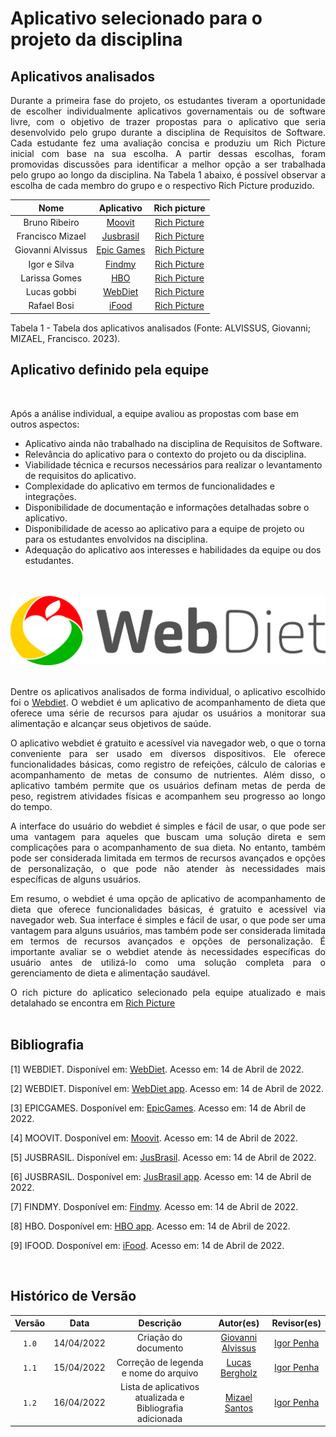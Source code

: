 # Aplicativo selecionado para o projeto da disciplina

## Aplicativos analisados

<div style="text-align: justify;"> <p> Durante a primeira fase do projeto, os estudantes tiveram a oportunidade de escolher individualmente aplicativos governamentais ou de software livre, com o objetivo de trazer propostas para o aplicativo que seria desenvolvido pelo grupo durante a disciplina de Requisitos de Software. Cada estudante fez uma avaliação concisa e produziu um Rich Picture inicial com base na sua escolha. A partir dessas escolhas, foram promovidas discussões para identificar a melhor opção a ser trabalhada pelo grupo ao longo da disciplina. Na Tabela 1 abaixo, é possível observar a escolha de cada membro do grupo e o respectivo Rich Picture produzido. </p> </div>

| Nome              | Aplicativo                                         | Rich picture     |
| :-------------:   | :------------------------------------------------: | :--------------: |
| Bruno Ribeiro     | [Moovit](https://play.google.com/store/apps/details?id=com.tranzmate) | [Rich Picture](https://github.com/Requisitos-de-Software/2023.1-WebDiet/blob/master/docs/img/rich-picture_moovit.png)  |
| Francisco Mizael  | [Jusbrasil](https://play.google.com/store/apps/details?id=com.jusbrasil.lawsuit) | [Rich Picture](https://github.com/Requisitos-de-Software/2023.1-WebDiet/blob/master/docs/img/rich-picture_jusbrasil.png)  |
| Giovanni Alvissus | [Epic Games](https://store.epicgames.com/pt-BR/discover/apps) | [Rich Picture](https://github.com/Requisitos-de-Software/2023.1-WebDiet/blob/master/docs/img/rich-picture_epic-games.jpeg)  | 
| Igor e Silva      | [Findmy](https://play.google.com/store/apps/details?id=com.google.android.apps.adm) | [Rich Picture](https://github.com/Requisitos-de-Software/2023.1-WebDiet/blob/master/docs/img/rich-picture_findmy.png) |
| Larissa Gomes     | [HBO](https://play.google.com/store/apps/details?id=com.hbo.hbonow&hl=pt_BR&gl=US) | [Rich Picture](https://github.com/Requisitos-de-Software/2023.1-WebDiet/blob/master/docs/img/rich-picture_hbo.jpeg)  |
| Lucas gobbi       | [WebDiet](https://play.google.com/store/apps/details?id=br.com.webdiet.webdiet&hl=en_US) | [Rich Picture](https://github.com/Requisitos-de-Software/2023.1-WebDiet/blob/master/docs/img/rich-picture_webdiet.png)  |
| Rafael Bosi       | [iFood](https://play.google.com/store/apps/details?id=br.com.brainweb.ifood&hl=pt_BR&gl=US) | [Rich Picture](https://github.com/Requisitos-de-Software/2023.1-WebDiet/blob/master/docs/img/rich-picture_ifood.png)  |

<div><p>Tabela 1 - Tabela dos aplicativos analisados (Fonte: ALVISSUS, Giovanni; MIZAEL, Francisco. 2023).</p></div>

<div style="text-align: center">

</div>

## Aplicativo definido pela equipe

<br/>

Após a análise individual, a equipe avaliou as propostas com base em outros aspectos:

- Aplicativo ainda não trabalhado na disciplina de Requisitos de Software.
- Relevância do aplicativo para o contexto do projeto ou da disciplina.
- Viabilidade técnica e recursos necessários para realizar o levantamento de requisitos do aplicativo.
- Complexidade do aplicativo em termos de funcionalidades e integrações.
- Disponibilidade de documentação e informações detalhadas sobre o aplicativo.
- Disponibilidade de acesso ao aplicativo para a equipe de projeto ou para os estudantes envolvidos na disciplina.
- Adequação do aplicativo aos interesses e habilidades da equipe ou dos estudantes.


<br/>

<br/>

<img src="img/logo-webdiet.png" alt="WebDiet">

<br/>

<br/>

<div style="text-align: justify;">

Dentre os aplicativos analisados de forma individual, o aplicativo escolhido foi o <a href="https://play.google.com/store/apps/details?id=br.com.webdiet.webdiet&hl=en_US" target="_blank">Webdiet</a>. O webdiet é um aplicativo de acompanhamento de dieta que oferece uma série de recursos para ajudar os usuários a monitorar sua alimentação e alcançar seus objetivos de saúde.

O aplicativo webdiet é gratuito e acessível via navegador web, o que o torna conveniente para ser usado em diversos dispositivos. Ele oferece funcionalidades básicas, como registro de refeições, cálculo de calorias e acompanhamento de metas de consumo de nutrientes. Além disso, o aplicativo também permite que os usuários definam metas de perda de peso, registrem atividades físicas e acompanhem seu progresso ao longo do tempo.

A interface do usuário do webdiet é simples e fácil de usar, o que pode ser uma vantagem para aqueles que buscam uma solução direta e sem complicações para o acompanhamento de sua dieta. No entanto, também pode ser considerada limitada em termos de recursos avançados e opções de personalização, o que pode não atender às necessidades mais específicas de alguns usuários.

Em resumo, o webdiet é uma opção de aplicativo de acompanhamento de dieta que oferece funcionalidades básicas, é gratuito e acessível via navegador web. Sua interface é simples e fácil de usar, o que pode ser uma vantagem para alguns usuários, mas também pode ser considerada limitada em termos de recursos avançados e opções de personalização. É importante avaliar se o webdiet atende às necessidades específicas do usuário antes de utilizá-lo como uma solução completa para o gerenciamento de dieta e alimentação saudável.
</div>

<div style="text-align : justify;">
O rich picture do aplicatico selecionado pela equipe atualizado e mais detalahado se encontra em <a href="img/RichPicture.png" target="_blank">Rich Picture</a>
</div>

<br/>

## Bibliografia

[1] WEBDIET. Disponível em: [WebDiet](https://webdiet.com.br/). Acesso em: 14 de Abril de 2022.

[2] WEBDIET. Disponível em: [WebDiet app](https://play.google.com/store/apps/details?id=br.com.webdiet.webdiet&hl=en_US). Acesso em: 14 de Abril de 2022.

[3] EPICGAMES. Dosponível em: [EpicGames](https://www.epicgames.com/). Acesso em: 14 de Abril de 2022.

[4] MOOVIT. Dosponível em: [Moovit](https://play.google.com/store/apps/details?id=com.tranzmate&hl=pt_BR&gl=US). Acesso em: 14 de Abril de 2022.

[5] JUSBRASIL. Disponível em: [JusBrasil](https://www.jusbrasil.com.br/). Acesso em: 14 de Abril de 2022.

[6] JUSBRASIL. Dosponível em: [JusBrasil app](https://play.google.com/store/apps/details?id=com.jusbrasil.lawsuit&hl=pt_BR&gl=US). Acesso em: 14 de Abril de 2022.

[7] FINDMY. Dosponível em: [Findmy](https://apps.apple.com/us/app/find-my/id1514844621). Acesso em: 14 de Abril de 2022.

[8] HBO. Dosponível em: [HBO app](https://play.google.com/store/apps/details?id=com.hbo.hbonow&hl=pt_BR&gl=US). Acesso em: 14 de Abril de 2022.

[9] IFOOD. Dosponível em: [iFood](https://play.google.com/store/apps/details?id=br.com.brainweb.ifood&hl=pt_BR&gl=US). Acesso em: 14 de Abril de 2022.

<br/>

## Histórico de Versão

| Versão | Data       | Descrição            | Autor(es)         | Revisor(es)  |
| :------: | :----------: | :--------------------: | :-------------: | :----------: |
| `1.0`  | 14/04/2022 | Criação do documento | [Giovanni Alvissus](https://github.com/giovanni1106) | [Igor Penha](https://github.com/igorpenhaa) |
| `1.1`  | 15/04/2022 | Correção de legenda e nome do arquivo | [Lucas Bergholz](https://github.com/lucasbergholz) | [Igor Penha](https://github.com/igorpenhaa) |
| `1.2`  | 16/04/2022 | Lista de aplicativos atualizada e Bibliografia adicionada | [Mizael Santos](https://github.com/frmiza) | [Igor Penha](https://github.com/igorpenhaa) |
